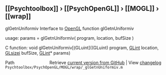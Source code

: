 ## [[Psychtoolbox]] &#8250; [[PsychOpenGL]] &#8250; [[MOGL]] &#8250; [[wrap]]

glGetnUniformiv  Interface to [OpenGL](OpenGL) function glGetnUniformiv  
  
usage:  params = glGetnUniformiv( program, location, bufSize )  
  
C function:  void glGetnUniformiv[(GLuint]((GLuint) program, [GLint](GLint) location, [GLsizei](GLsizei) bufSize, [GLint](GLint)\* params)  




<div class="code_header" style="text-align:right;">
  <span style="float:left;">Path&nbsp;&nbsp;</span> <span class="counter">Retrieve <a href=
  "https://raw.github.com/Psychtoolbox-3/Psychtoolbox-3/beta/Psychtoolbox/PsychOpenGL/MOGL/wrap/_glGetnUniformiv.m">current version from GitHub</a> | View <a href=
  "https://github.com/Psychtoolbox-3/Psychtoolbox-3/commits/beta/Psychtoolbox/PsychOpenGL/MOGL/wrap/_glGetnUniformiv.m">changelog</a></span>
</div>
<div class="code">
  <code>Psychtoolbox/PsychOpenGL/MOGL/wrap/_glGetnUniformiv.m</code>
</div>

